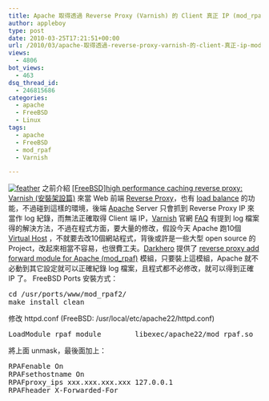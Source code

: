 ```yaml
---
title: Apache 取得透過 Reverse Proxy (Varnish) 的 Client 真正 IP (mod_rpaf)
author: appleboy
type: post
date: 2010-03-25T17:21:51+00:00
url: /2010/03/apache-取得透過-reverse-proxy-varnish-的-client-真正-ip-mod_rpaf/
views:
  - 4806
bot_views:
  - 463
dsq_thread_id:
  - 246815686
categories:
  - apache
  - FreeBSD
  - Linux
tags:
  - apache
  - FreeBSD
  - mod_rpaf
  - Varnish

---
```

[<img src="https://i1.wp.com/farm3.static.flickr.com/2705/4462939520_26be3f6fa9_o.gif?resize=356%2C107&#038;ssl=1" alt="feather" data-recalc-dims="1" />][1] 之前介紹 [[FreeBSD]high performance caching reverse proxy: Varnish (安裝架設篇)][2] 來當 Web 前端 [Reverse Proxy][3]，也有 [load balance][4] 的功能，不過碰到這樣的環境，後端 [Apache][5] Server 只會抓到 Reverse Proxy IP 來當作 log 紀錄，而無法正確取得 Client 端 IP，[Varnish][6] 官網 [FAQ][7] 有提到 log 檔案得的解決方法，不過在程式方面，要大量的修改，假設今天 Apache 跑10個 [Virtual Host][8] ，不就要去改10個網站程式，背後或許是一些大型 open source 的 Project，改起來相當不容易，也很費工夫。[Darkhero][9] 提供了 [reverse proxy add forward module for Apache (mod_rpaf)][10] 模組，只要裝上這模組，Apache 就不必動到其它設定就可以正確紀錄 log 檔案，且程式都不必修改，就可以得到正確 IP 了。 FreeBSD Ports 安裝方式： 

<pre class="brush: bash; title: ; notranslate" title="">cd /usr/ports/www/mod_rpaf2/
make install clean</pre> 修改 httpd.conf (FreeBSD: /usr/local/etc/apache22/httpd.conf) 

<pre class="brush: bash; title: ; notranslate" title="">LoadModule rpaf_module        libexec/apache22/mod_rpaf.so</pre> 將上面 unmask，最後面加上： 

<pre class="brush: bash; title: ; notranslate" title="">RPAFenable On
RPAFsethostname On
RPAFproxy_ips xxx.xxx.xxx.xxx 127.0.0.1
RPAFheader X-Forwarded-For</pre>

 [1]: https://www.flickr.com/photos/appleboy/4462939520/ "Flickr 上 appleboy46 的 feather"
 [2]: http://blog.wu-boy.com/2010/03/21/2054/
 [3]: http://en.wikipedia.org/wiki/Reverse_proxy
 [4]: http://en.wikipedia.org/wiki/Load_balancing_(computing)
 [5]: http://www.apache.org/
 [6]: http://varnish-cache.org/
 [7]: http://varnish-cache.org/wiki/FAQ
 [8]: http://httpd.apache.org/docs/2.0/vhosts/examples.html
 [9]: http://blog.darkhero.net/
 [10]: http://stderr.net/apache/rpaf/